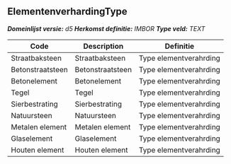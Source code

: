 ﻿## ElementenverhardingType

*__Domeinlijst versie:__ d5*
*__Herkomst definitie:__ IMBOR*
*__Type veld:__ TEXT*

|__Code__ |__Description__ |__Definitie__	|
|	---	|	---	|   ---	| 
| Straatbaksteen | Straatbaksteen | Type elementverahrding |
| Betonstraatsteen | Betonstraatsteen | Type elementverahrding |
| Betonelement | Betonelement | Type elementverahrding |
| Tegel | Tegel | Type elementverahrding |
| Sierbestrating | Sierbestrating | Type elementverahrding |
| Natuursteen | Natuursteen | Type elementverahrding |
| Metalen element | Metalen element | Type elementverahrding |
| Glaselement | Glaselement | Type elementverahrding |
| Houten element | Houten element | Type elementverahrding |
